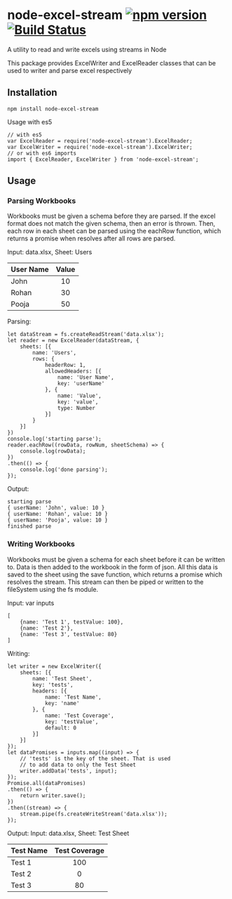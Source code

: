 # node-excel-stream [![npm version](https://badge.fury.io/js/node-excel-stream.svg)](https://badge.fury.io/js/node-excel-stream) [![Build Status](https://travis-ci.org/vikramthyagarajan/node-excel-stream.svg?branch=master)](https://travis-ci.org/vikramthyagarajan/node-excel-stream)
A utility to read and write excels using streams in Node

This package provides ExcelWriter and ExcelReader classes that can be used to writer and parse excel respectively

## Installation
```
npm install node-excel-stream
```
Usage with es5
```
// with es5
var ExcelReader = require('node-excel-stream').ExcelReader;
var ExcelWriter = require('node-excel-stream').ExcelWriter;
// or with es6 imports
import { ExcelReader, ExcelWriter } from 'node-excel-stream';
```

## Usage

### Parsing Workbooks
Workbooks must be given a schema before they are parsed. If the excel format does not match the given schema, then an error is thrown. Then, each row in each sheet can be parsed using the eachRow function, which returns a promise when resolves after all rows are parsed.

Input: data.xlsx, Sheet: Users

| User Name | Value |
|:----------|:-----:|
| John | 10 |
| Rohan | 30 |
| Pooja | 50 |

Parsing:
```
let dataStream = fs.createReadStream('data.xlsx');
let reader = new ExcelReader(dataStream, {
    sheets: [{
        name: 'Users',
        rows: {
            headerRow: 1,
            allowedHeaders: [{
                name: 'User Name',
                key: 'userName'
            }, {
                name: 'Value',
                key: 'value',
                type: Number
            }]
        }
    }]
})
console.log('starting parse');
reader.eachRow((rowData, rowNum, sheetSchema) => {
    console.log(rowData);
})
.then(() => {
    console.log('done parsing');
});
```

Output:
```
starting parse
{ userName: 'John', value: 10 }
{ userName: 'Rohan', value: 10 }
{ userName: 'Pooja', value: 10 }
finished parse
```

### Writing Workbooks
Workbooks must be given a schema for each sheet before it can be written to. Data is then added to the workbook in the form of json. All this data is saved to the sheet using the save function, which returns a promise which resolves the stream. This stream can then be piped or written to the fileSystem using the fs module.

Input: var inputs
```
[
    {name: 'Test 1', testValue: 100},
    {name: 'Test 2'},
    {name: 'Test 3', testValue: 80}
]
```

Writing:
```
let writer = new ExcelWriter({
    sheets: [{
        name: 'Test Sheet',
        key: 'tests',
        headers: [{
            name: 'Test Name',
            key: 'name'
        }, {
            name: 'Test Coverage',
            key: 'testValue',
            default: 0
        }]
    }]
});
let dataPromises = inputs.map((input) => {
    // 'tests' is the key of the sheet. That is used
    // to add data to only the Test Sheet
    writer.addData('tests', input);
});
Promise.all(dataPromises)
.then(() => {
    return writer.save();
})
.then((stream) => {
    stream.pipe(fs.createWriteStream('data.xlsx'));
});
```

Output:
Input: data.xlsx, Sheet: Test Sheet

| Test Name | Test Coverage |
|:----------|:-----:|
| Test 1 | 100 |
| Test 2 | 0 |
| Test 3 | 80 |
